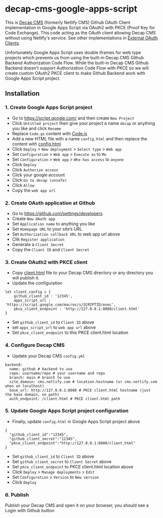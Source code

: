 # decap-cms-google-apps-script
This is [Decap CMS](https://decapcms.org/) (formerly Netlify CMS) Github OAuth Client implementation in Google Apps Script via OAuth2 with PKCE (Proof Key for Code Exchange). This code acting as the OAuth client allowing Decap CMS without using Netlify's service. See other implementations in [External OAuth Clients](https://decapcms.org/docs/external-oauth-clients/).

Unfortunately Google Apps Script uses double iframes for web type projects which prevents us from using the built-in Decap CMS Github Backend Authorization Code Flow. While the built-in Decap CMS Github Backend doesn't support Authorization Code Flow with PKCE so we will create custom OAuth2 PKCE client to make Github Backend work with Google Apps Script project.

## Installation

### 1. Create Google Apps Script project

- Go to https://script.google.com/ and then create `New Project`
- Click `Untitled project` then give your project a name `decap` or anything you like and click `Rename` 
- Replace `Code.gs` content with [Code.js](https://github.com/nuzulul/decap-cms-google-apps-script/blob/main/src/server/Code.js)
- Add a new HTML file with a name `config.html` and then replace the content with [config.html](https://github.com/nuzulul/decap-cms-google-apps-script/blob/main/src/server/config.html)
- Click `Deploy` > `New deployment` > `Select type` > `Web app`
- Set `Configuration` > `Web app` > `Execute as` to `Me`
- Set `Configuration` > `Web app` > `Who has access` to `anyone`
- Click `Deploy`
- Click `Authorize access`
- Click your google account
- Click `Go to decap (unsafe)`
- Click `Allow`
- Copy the `web app url`

### 2. Create OAuth application at Github

- Go to https://github.com/settings/developers
- Create `New OAuth app`
- Set `Application name` to anything you like
- Set `Homepage URL` to your site’s URL
- Set `Authorization callback URL` to web app url above
- Clik `Register application`
- Generate a `Client Secret`
- Copy the `Client ID` and `Client Secret`

### 3. Create OAuth2 with PKCE client

- Copy [client.html](https://github.com/nuzulul/decap-cms-google-apps-script/blob/main/src/client/client.html) file to your Decap CMS directory or any directory you will publish it.
- Update the configuration
```
let client_config = {
    github_client_id : '12345',
    apps_script_url : 'https://script.google.com/macros/s/SCRIPTID/exec',
    pkce_client_endpoint : 'http://127.0.0.1:8080/client.html'
}  
```
- Set `github_client_id` to `Client ID` above
- set `apps_script_url` to `web app url` above
- Set `pkce_client_endpoint` to this PKCE client.html location

### 4. Configure Decap CMS

- Update your Decap CMS `config.yml`
```
backend:
  name: github # backend to use
  repo: username/repo # your username and repo
  branch: main # branch to use
  site_domain: cms.netlify.com # location.hostname (or cms.netlify.com when on localhost)
  base_url: http://127.0.0.1:8080 # PKCE client.html hostname (just the base domain, no path)
  auth_endpoint: /client.html # PKCE client.html path
```

### 5. Update Google Apps Script project configuration

- Finally, update `config.html` in Google Apps Script project above
```
{
  "github_client_id":"12345",
  "github_client_secret":"12345",
  "pkce_client_endpoint":"http://127.0.0.1:8080/client.html"
}
```
- Set `github_client_id` to `Client ID` above
- Set `github_client_secret` to `Client Secret` above
- Set `pkce_client_endpoint` to PKCE client.html location above
- Click `Deploy` > `Manage deployments` > `Edit`
- Set `Configuration` > `Version` to `New version`
- Click `Deploy`

### 6. Publish

Publish your Decap CMS and open it on your browser, you should see a Login with Github button